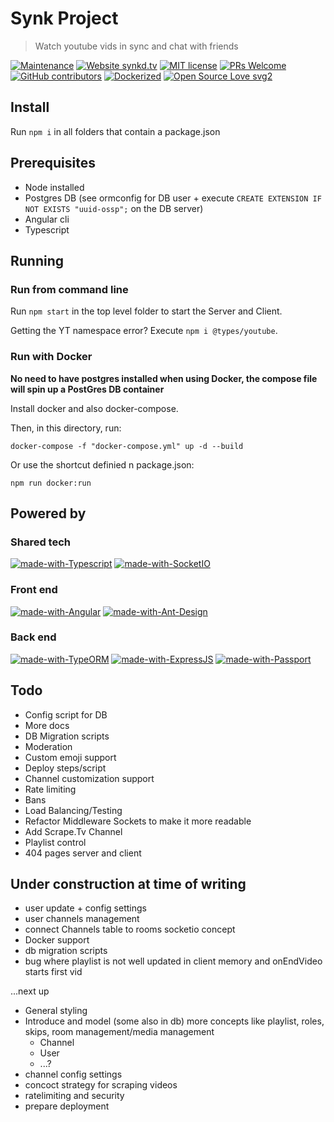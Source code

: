 # Synk Project

> Watch youtube vids in sync and chat with friends

[![Maintenance](https://img.shields.io/badge/Maintained%3F-yes-green.svg)](https://github.com/0x80085/synk/graphs/commit-activity) [![Website synkd.tv](https://img.shields.io/website-up-down-green-red/http/synkd.tv.svg)](https://synkd.tv/) [![MIT license](https://img.shields.io/badge/License-MIT-blue.svg)](https://tldrlegal.com/license/mit-license) [![PRs Welcome](https://img.shields.io/badge/PRs-welcome-brightgreen.svg?style=flat)](http://makeapullrequest.com) [![GitHub contributors](https://img.shields.io/github/contributors/0x80085/synk)](https://github.com/0x80085/synk/graphs/contributors/) [![Dockerized](https://img.shields.io/static/v1?label=&message=Dockerized&logo=docker&color=0db7ed)](https://www.docker.com/) [![Open Source Love svg2](https://badges.frapsoft.com/os/v2/open-source.svg?v=103)](https://www.gnu.org/philosophy/floss-and-foss.en.html)

## Install 

Run `npm i` in all folders that contain a package.json

## Prerequisites

- Node installed
- Postgres DB (see ormconfig for DB user + execute `CREATE EXTENSION IF NOT EXISTS "uuid-ossp";` on the DB server)
- Angular cli
- Typescript

## Running

### Run from command line

Run `npm start` in the top level folder to start the Server and Client.

Getting the YT namespace error? Execute `npm i @types/youtube`.

### Run with Docker

**No need to have postgres installed when using Docker, the compose file will spin up a PostGres DB  container**

Install docker and also docker-compose.

Then, in this directory, run:

`docker-compose -f "docker-compose.yml" up -d --build`

Or use the shortcut definied n package.json:

 `npm run docker:run`

## Powered by

### Shared tech

[![made-with-Typescript](https://img.shields.io/badge/Typescript-1f425f.svg)](https://www.typescriptlang.org/)
[![made-with-SocketIO](https://img.shields.io/badge/SocketIO-1f425f.svg)](https://socket.io/)

### Front end

[![made-with-Angular](https://img.shields.io/badge/Angular-1f425f.svg)](https://angular.io/) 
[![made-with-Ant-Design](https://img.shields.io/badge/Ant%20Design-1f425f.svg)](https://ng.ant.design/)

### Back end

[![made-with-TypeORM](https://img.shields.io/badge/TypeORM-1f425f.svg)](https://github.com/typeorm/typeorm) 
[![made-with-ExpressJS](https://img.shields.io/badge/ExpressJS-1f425f.svg)](https://expressjs.com/) 
[![made-with-Passport](https://img.shields.io/badge/Passport-1f425f.svg)](http://www.passportjs.org/)


## Todo 

- Config script for DB
- More docs
- DB Migration scripts
- Moderation 
- Custom emoji support
- Deploy steps/script
- Channel customization support
- Rate limiting
- Bans
- Load Balancing/Testing
- Refactor Middleware Sockets to make it more readable
- Add Scrape.Tv Channel
- Playlist control
- 404 pages server and client


## Under construction at time of writing 

- user update + config settings
- user channels management
- connect Channels table to rooms socketio concept
- Docker support
- db migration scripts
- bug where playlist is not well updated in client memory and onEndVideo starts first vid 

...next up

- General styling
- Introduce and model (some also in db) more concepts like playlist, roles, skips, room management/media management
    - Channel
    - User
    - ...?
- channel config settings
- concoct strategy for scraping videos
- ratelimiting and security
- prepare deployment
